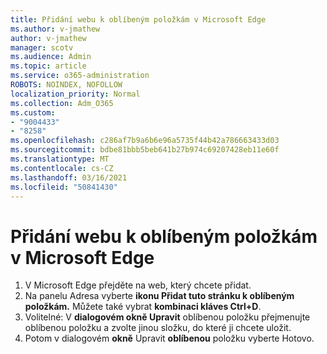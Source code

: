 ```yaml
---
title: Přidání webu k oblíbeným položkám v Microsoft Edge
ms.author: v-jmathew
author: v-jmathew
manager: scotv
ms.audience: Admin
ms.topic: article
ms.service: o365-administration
ROBOTS: NOINDEX, NOFOLLOW
localization_priority: Normal
ms.collection: Adm_O365
ms.custom:
- "9004433"
- "8258"
ms.openlocfilehash: c286af7b9a6b6e96a5735f44b42a786663433d03
ms.sourcegitcommit: bdbe81bbb5beb641b27b974c69207428eb11e60f
ms.translationtype: MT
ms.contentlocale: cs-CZ
ms.lasthandoff: 03/16/2021
ms.locfileid: "50841430"
---
```

# <a name="add-a-site-to-your-favorites-in-microsoft-edge"></a>Přidání webu k oblíbeným položkám v Microsoft Edge

1. V Microsoft Edge přejděte na web, který chcete přidat.
2. Na panelu Adresa vyberte **ikonu Přidat tuto stránku k oblíbeným položkám.** Můžete také vybrat **kombinaci kláves Ctrl+D**.
3. Volitelné: V **dialogovém okně Upravit** oblíbenou položku přejmenujte oblíbenou položku a zvolte jinou složku, do které ji chcete uložit.
4. Potom v dialogovém **okně** Upravit **oblíbenou** položku vyberte Hotovo.
